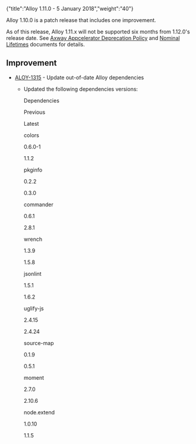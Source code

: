 {"title":"Alloy 1.11.0 - 5 January 2018","weight":"40"} 

Alloy 1.10.0 is a patch release that includes one improvement.

As of this release, Alloy 1.11.x will not be supported six months from 1.12.0's release date. See [Axway Appcelerator Deprecation Policy](/docs/appc/AMPLIFY_Appcelerator_Services_Overview/Axway_Appcelerator_Deprecation_Policy/) and [Nominal Lifetimes](/docs/appc/AMPLIFY_Appcelerator_Services_Overview/Axway_Appcelerator_Product_Lifecycle/#NominalLifetimes) documents for details.

## Improvement

*   [ALOY-1315](https://jira.appcelerator.org/browse/ALOY-1315) - Update out-of-date Alloy dependencies
    
    *   Updated the following dependencies versions:
        
        Dependencies
        
        Previous
        
        Latest
        
        colors
        
        0.6.0-1
        
        1.1.2
        
        pkginfo
        
        0.2.2
        
        0.3.0
        
        commander
        
        0.6.1
        
        2.8.1
        
        wrench
        
        1.3.9
        
        1.5.8
        
        jsonlint
        
        1.5.1
        
        1.6.2
        
        uglify-js
        
        2.4.15
        
        2.4.24
        
        source-map
        
        0.1.9
        
        0.5.1
        
        moment
        
        2.7.0
        
        2.10.6
        
        node.extend
        
        1.0.10
        
        1.1.5